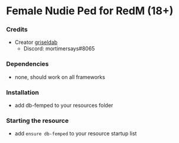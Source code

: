 # Female Nudie Ped for RedM (18+)
### Credits
- Creator [griseldab](https://github.com/griseldab/)
  - Discord: mortimersays#8065

### Dependencies 
- none, should work on all frameworks

### Installation
- add db-femped to your resources folder

### Starting the resource
- add `ensure db-femped` to your resource startup list
